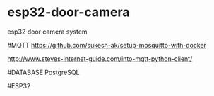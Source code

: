 # esp32-door-camera
esp32 door camera system



#MQTT
https://github.com/sukesh-ak/setup-mosquitto-with-docker

http://www.steves-internet-guide.com/into-mqtt-python-client/


#DATABASE
PostgreSQL


#ESP32